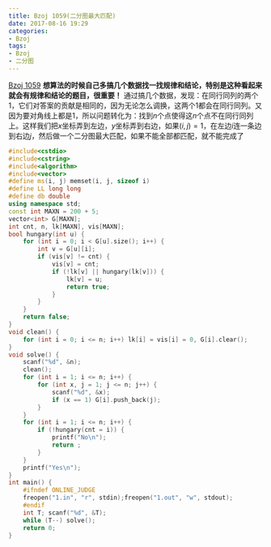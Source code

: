 ```yaml
---
title: Bzoj 1059(二分图最大匹配)
date: 2017-08-16 19:29
categories:
- Bzoj
tags:
- Bzoj
- 二分图
---
```

[Bzoj 1059](http://www.lydsy.com/JudgeOnline/problem.php?id=1059)
**想算法的时候自己多搞几个数据找一找规律和结论，特别是这种看起来就会有规律和结论的题目，很重要！**
通过搞几个数据，发现：在同行同列的两个$1$，它们对答案的贡献是相同的，因为无论怎么调换，这两个$1$都会在同行同列。又因为要对角线上都是$1$，所以问题转化为：找到$n$个点使得这$n$个点不在同行同列上。这样我们把$x$坐标弄到左边，$y$坐标弄到右边，如果$(i,j)=1$，在左边$i$连一条边到右边$j$，然后做一个二分图最大匹配，如果不能全部都匹配，就不能完成了
<!-- more -->
```c++
#include<cstdio>
#include<cstring>
#include<algorithm>
#include<vector>
#define ms(i, j) memset(i, j, sizeof i)
#define LL long long
#define db double
using namespace std;
const int MAXN = 200 + 5; 
vector<int> G[MAXN];
int cnt, n, lk[MAXN], vis[MAXN];
bool hungary(int u) {
	for (int i = 0; i < G[u].size(); i++) {
		int v = G[u][i];
		if (vis[v] != cnt) {
			vis[v] = cnt;
			if (!lk[v] || hungary(lk[v])) {
				lk[v] = u;
				return true;
			}
		}
	}
	return false;
}
void clean() {
	for (int i = 0; i <= n; i++) lk[i] = vis[i] = 0, G[i].clear();
}
void solve() {
	scanf("%d", &n);
	clean();
	for (int i = 1; i <= n; i++) {
		for (int x, j = 1; j <= n; j++) {
			scanf("%d", &x);
			if (x == 1) G[i].push_back(j);
		}
	}
	for (int i = 1; i <= n; i++) {
		if (!hungary(cnt = i)) {
			printf("No\n");
			return ;
		}
	}
	printf("Yes\n");
}
int main() {
	#ifndef ONLINE_JUDGE 
	freopen("1.in", "r", stdin);freopen("1.out", "w", stdout);
	#endif
	int T; scanf("%d", &T);
	while (T--) solve();
	return 0;
}
```